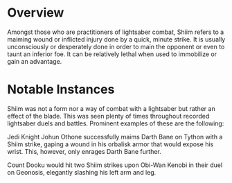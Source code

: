 # Overview
Amongst those who are practitioners of lightsaber combat, Shiim refers to a maiming wound or inflicted injury done by a quick, minute strike.
It is usually unconsciously or desperately done in order to main the opponent or even to taunt an inferior foe.
It can be relatively lethal when used to immobilize or gain an advantage.

# Notable Instances
Shiim was not a form nor a way of combat with a lightsaber but rather an effect of the blade.
This was seen plenty of times throughout recorded lightsaber duels and battles.
Prominent examples of these are the following: 

Jedi Knight Johun Othone successfully maims Darth Bane on Tython with a Shiim strike, gaping a wound in his orbalisk armor that would expose his wrist.
This, however, only enrages Darth Bane further.


Count Dooku would hit two Shiim strikes upon Obi-Wan Kenobi in their duel on Geonosis, elegantly slashing his left arm and leg.